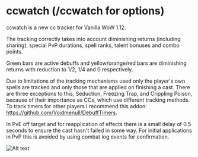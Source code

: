 # ccwatch (/ccwatch for options)
ccwatch is a new cc tracker for Vanilla WoW 1.12.

The tracking correctly takes into account diminishing returns (including sharing), special PvP durations, spell ranks, talent bonuses and combo points.

Green bars are active debuffs and yellow/orange/red bars are diminishing returns with reduction to 1/2, 1/4 and 0 respectively.

Due to limitations of the tracking mechanisms used only the player's own spells are tracked and only those that are applied on finishing a cast. There are three exceptions to this, Seduction, Freezing Trap, and Crippling Poison, because of their importance as CCs, which use different tracking methods. To track timers for other players I recommend this addon: https://github.com/Voidmenull/DebuffTimers.

In PvE off target and for reapplication of effects there is a small delay of 0.5 seconds to ensure the cast hasn't failed in some way. For initial applications in PvP this is avoided by using combat log events for confirmation.

![Alt text](http://i.imgur.com/DbC2V6d.png)
